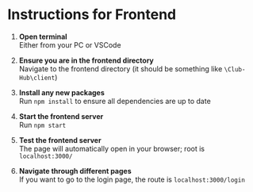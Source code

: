 # Instructions for Frontend

1. **Open terminal**  
  Either from your PC or VSCode

2. **Ensure you are in the frontend directory**  
  Navigate to the frontend directory (it should be something like `\Club-Hub\client`)

3. **Install any new packages**  
  Run `npm install` to ensure all dependencies are up to date

4. **Start the frontend server**  
  Run `npm start`

5. **Test the frontend server**  
  The page will automatically open in your browser; root is `localhost:3000/`

6. **Navigate through different pages**  
  If you want to go to the login page, the route is `localhost:3000/login`
